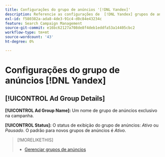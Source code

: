 ```yaml
---
title: Configurações do grupo de anúncios '[!DNL Yandex]'
description: Referencie as configurações de  [!DNL Yandex] grupos de anúncios.
exl-id: f580382a-ada8-4de3-91c4-d0c84e43234c
feature: Search Campaign Management
source-git-commit: e16bc62127a708de8f4deb1eddfa53a14405cbc2
workflow-type: tm+mt
source-wordcount: '43'
ht-degree: 0%

---
```


# Configurações do grupo de anúncios [!DNL Yandex]

## [!UICONTROL Ad Group Details]

**[!UICONTROL Ad Group Name]:** Um nome de grupo de anúncios exclusivo na campanha.

**[!UICONTROL Status]:** O status de exibição do grupo de anúncios: *Ativo* ou *Pausado*. O padrão para novos grupos de anúncios é *Ativo*.

>[!MORELIKETHIS]
>
>* [Gerenciar grupos de anúncios](/help/search-social-commerce/campaign-management/campaigns/ad-group-manage.md)
